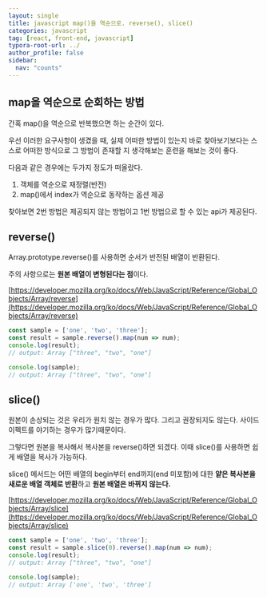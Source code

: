 ```yaml
---
layout: single
title: javascript map()을 역순으로. reverse(), slice()
categories: javascript
tag: [react, front-end, javascript]
typora-root-url: ../
author_profile: false
sidebar:
  nav: "counts"
---
```


## map을 역순으로 순회하는 방법

간혹 map()을 역순으로 반복했으면 하는 순간이 있다.

우선 이러한 요구사항이 생겼을 때, 실제 어떠한 방법이 있는지 바로 찾아보기보다는 스스로 어떠한 방식으로 그 방법이 존재할 지 생각해보는 훈련을 해보는 것이 좋다.

다음과 같은 경우에는 두가지 정도가 떠올랐다.

1. 객체를 역순으로 재정렬(반전)
2. map()에서 index가 역순으로 동작하는 옵션 제공

찾아보면 2번 방법은 제공되지 않는 방법이고 1번 방법으로 할 수 있는 api가 제공된다.

## reverse()

Array.prototype.reverse()를 사용하면 순서가 반전된 배열이 반환된다.

주의 사항으로는 **원본 배열이 변형된다는 점**이다.

[https://developer.mozilla.org/ko/docs/Web/JavaScript/Reference/Global_Objects/Array/reverse](https://developer.mozilla.org/ko/docs/Web/JavaScript/Reference/Global_Objects/Array/reverse)

```javascript
const sample = ['one', 'two', 'three'];
const result = sample.reverse().map(num => num);
console.log(result);
// output: Array ["three", "two", "one"]

console.log(sample);
// output: Array ["three", "two", "one"]
```

## slice()

원본이 손상되는 것은 우리가 원치 않는 경우가 많다. 그리고 권장되지도 않는다. 사이드이펙트를 야기하는 경우가 많기때문이다.

그렇다면 원본을 복사해서 복사본을 reverse()하면 되겠다. 이때 slice()를 사용하면 쉽게 배열을 복사가 가능하다.

slice() 메서드는 어떤 배열의 begin부터 end까지(end 미포함)에 대한 **얕은 복사본을 새로운 배열 객체로 반환**하고 **원본 배열은 바뀌지 않는다.**

[https://developer.mozilla.org/ko/docs/Web/JavaScript/Reference/Global_Objects/Array/slice](https://developer.mozilla.org/ko/docs/Web/JavaScript/Reference/Global_Objects/Array/slice)

```javascript
const sample = ['one', 'two', 'three'];
const result = sample.slice(0).reverse().map(num => num);
console.log(result);
// output: Array ["three", "two", "one"]

console.log(sample);
// output: Array ['one', 'two', 'three']
```

